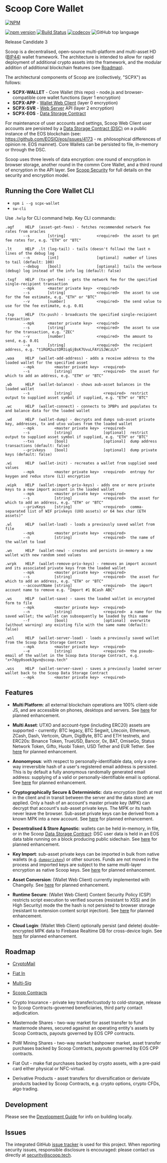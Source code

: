 # Scoop Core Wallet 

[![NPM](https://nodei.co/npm/scpx-wallet.png)](https://nodei.co/npm/scpx-wallet/)

[![npm version](https://badge.fury.io/js/scpx-wallet.svg)](https://badge.fury.io/js/scpx-wallet)
[![Build Status](https://travis-ci.com/Scoop-Tech/scpx-wallet.svg?branch=master)](https://travis-ci.com/Scoop-Tech/scpx-wallet)
[![codecov](https://codecov.io/gh/Scoop-Tech/scpx-wallet/branch/master/graph/badge.svg)](https://codecov.io/gh/Scoop-Tech/scpx-wallet)
![GitHub top language](https://img.shields.io/github/languages/top/Scoop-Tech/scpx-wallet.svg)

Release Candidate 3

Scoop is a decentralised, open-source multi-platform and multi-asset HD ([BIP44](https://github.com/bitcoin/bips/blob/master/bip-0044.mediawiki)) wallet framework. The architecture is intended to allow for rapid deployment of additional crypto assets into the framework, and the modular addition of additional blockchain features (see [Roadmap](./ROADMAP.md)).

The architectural components of Scoop are (collectively, "SCPX") as follows:

  * **SCPX-WALLET** - Core Wallet (this repo) - node.js and browser-compatible core wallet functions (layer 1 encryption)
  * **SCPX-APP** - [Wallet Web Client](https://x.scoop.tech) (layer 0 encryption)
  * **SCPX-SVR** - [Web Server](https://github.com/Scoop-Tech/scpx-svr) API (layer 2 encryption)
  * **SCPX-EOS** - [Data Storage Contract](https://github.com/Scoop-Tech/scpx-eos)
  
For maintenance of user accounts and settings, Scoop Web Client user accounts are persisted by a [Data Storage Contract (DSC)](https://github.com/Scoop-Tech/scpx-eos) on a public instance of the EOS blockchain (see: https://github.com/EOSIO/eos/issues/4173 - re. philosophical differences of opinion re. EOS mainnet). Core Wallets can be persisted to file, in-memory or through the DSC.

Scoop uses three levels of data encryption: one round of encryption in browser storage, another round in the commn Core Wallet, and a third round of encryption in the API layer. See [Scoop Security](https://github.com/Scoop-Tech/scpx-svr/blob/master/sec.md) for full details on the security and encryption model.

## Running the Core Wallet CLI

  * ```npm i --g scpx-wallet```
  * ```sw-cli```

Use ```.help``` for CLI command help. Key CLI commands:

```
.agf     HELP  (asset-get-fees) - fetches recommended network fee rates from oracles
        --s        [string]              <required>  the asset to get fee rates for, e.g. "ETH" or "BTC"

.lt      HELP  .lt (log-tail) - tails (doesn't follow) the last n lines of the debug log
        --n        [int]                 [optional]  number of lines to tail (default: 100)
        --debug    [bool]                [optional]  tails the verbose (debug) log instead of the info log (default: false)

.txgf    HELP  (tx-get-fee) - gets the network fee for the specified single-recipient transaction
        --mpk      <master private key>  <required>
        --s        [string]              <required>  the asset to use for the fee estimate, e.g. "ETH" or "BTC"
        --v        [number]              <required>  the send value to use for the fee estimate, e.g. 0.01

.txp     HELP  (tx-push) - broadcasts the specified single-recipient transaction
        --mpk      <master private key>  <required>
        --s        [string]              <required>  the asset to use for the transaction, e.g. "ZEC"
        --v        [number]              <required>  the amount to send, e.g. 0.01
        --a        [string]              <required>  the recipient address, e.g. "t1RGM2uztDM3iqGjBsK7UvuLFAYiSJWczLh"

.waa     HELP  (wallet-add-address) - adds a receive address to the loaded wallet for the specified asset
        --mpk         <master private key>  <required>
        --s           [string]              <required>  the asset for which to add an address, e.g. "ETH" or "BTC"

.wb      HELP  (wallet-balance) - shows aub-asset balances in the loaded wallet
        --s           [string]              <required>  restrict output to supplied asset symbol if supplied, e.g. "ETH" or "BTC"

.wc      HELP  (wallet-connect) - connects to 3PBPs and populates tx and balance data for the loaded wallet

.wd      HELP  (wallet-dump) - decrypts and dumps sub-asset private key, addresses, tx and utxo values from the loaded wallet
        --mpk         <master private key>  <required>
        --s           [string]              [optional]  restrict output to supplied asset symbol if supplied, e.g. "ETH" or "BTC"
        --txs         [bool]                [optional]  dump address transactions (default: false)
        --privkeys    [bool]                [optional]  dump private keys (default: false)

.wi      HELP  (wallet-init) - recreates a wallet from supplied seed values
        --mpk         <master private key>  <required>  entropy for keygen and redux store (L1) encryption

.wipk    HELP  (wallet-import-priv-keys) - adds one or more private keys to a new import account in the loaded wallet
        --mpk         <master private key>  <required>
        --s           [string]              <required>  the asset for which to add an address, e.g. "ETH" or "BTC"
        --privKeys    [string]              <required>  comma-separated list of WIF privkeys (UXO assets) or 64 hex char (ETH assets)"

.wl      HELP  (wallet-load) - loads a previously saved wallet from file
        --mpk         <master private key>  <required>
        --n           [string]              <required>  the name of the wallet to load

.wn      HELP  (wallet-new) - creates and persists in-memory a new wallet with new random seed values

.wrpk    HELP  (wallet-remove-priv-keys) - removes an import account and its associated private keys from the loaded wallet
        --mpk         <master private key>  <required>
        --s           [string]              <required>  the asset for which to add an address, e.g. "ETH" or "BTC"
        --accountName [string]              <required>  the import account name to remove e.g. "Import #1 BCash ABC"

.ws      HELP  (wallet-save) - saves the loaded wallet in encrypted form to file
        --mpk         <master private key>  <required>
        --n           [string]              <required>  a name for the saved wallet; the wallet can subsequently be loaded by this name
        --f           [bool]                [optional]  overwrite (without warning) any existing file with the same name (default: false)

.wsl     HELP  (wallet-server-load) - loads a previously saved wallet from the Scoop Data Storage Contract
        --mpk         <master private key>  <required>
        --e           [string]              <required>  the pseudo-email of the wallet in the Scoop Data Storage Contract, e.g. "x+7dgy0soek3gvn@scoop.tech"

.wss     HELP  (wallet-server-save) - saves a previously loaded server wallet back to the Scoop Data Storage Contract
        --mpk         <master private key>  <required>
```

## Features

  * **Multi Platform**: all external blockchain operations are 100% client-side JS, and are accessible on phones, desktops and servers. See [here](https://github.com/Scoop-Tech/scpx-wallet/issues/3) for planned enhancement.

  * **Multi Asset**: UTXO and account-type (including ERC20) assets are supported - currently: BTC legacy, BTC Segwit, Litecoin, Ethereum, ZCash, Dash, Vertcoin, Qtum, DigiByte, BTC and ETH testnets, and ERC20s: Binance Token, TrueUSD, Bancor, 0x, BAT, OmiseGo, Status Network Token, Gifto, Huobi Token, USD Tether and EUR Tether. See [here](https://github.com/Scoop-Tech/scpx-wallet/issues/10) for planned enhancement.

  * **Anonomyous**: with respect to personally-identifiable data, only a one-way irreversible hash of a user's registered email address is persisted. This is by default a fully anonymous randomally generated email address: supplying of a valid or personally-identifiable email is optional. See [here](https://github.com/Scoop-Tech/scpx-wallet/issues/11) for planned enhancement.
    
  * **Cryptographically Secure & Deterministic**: data encryption (both at rest in the client and in transit between the server and the data store) are applied. Only a hash of an account's master private key (MPK) can decrypt that account's sub-asset private keys. The MPK or its hash never leave the browser. Sub-asset private keys can be derived from a known MPK into a new account. See [here](https://github.com/Scoop-Tech/scpx-wallet/issues/2) for planned enhancement.

  * **Decentralised & Store Agnostic**: wallets can be held in-memory, in file, or in the Scoop [Data Storage Contract](https://github.com/Scoop-Tech/scpx-eos): DSC user data is held in an EOS data table running on a block producing public sidechain. See [here](https://github.com/Scoop-Tech/scpx-wallet/issues/1) for planned enhancement.

  * **Key Import**: sub-asset private keys can be imported in bulk from native wallets (e.g. [`dumpprivkey`](https://bitcoincore.org/en/doc/0.16.0/rpc/wallet/dumpprivkey/)) or other sources. Funds are not moved in the process and imported keys are subject to the same multi-layer encryption as native Scoop keys. See [here](https://github.com/Scoop-Tech/scpx-wallet/issues/6) for planned enhancement.

  * **Asset Conversion**: (Wallet Web Client) currently implemented with Changelly. See [here](https://github.com/Scoop-Tech/scpx-wallet/issues/8) for planned enhancement.

  * **Runtime Secure**: (Wallet Web Client) Content Security Policy (CSP) restricts script execution to verified sources (resistant to XSS) and (in High Security) mode the the hash is not persisted to browser storage (resistant to extension content script injection). See [here](https://github.com/Scoop-Tech/scpx-wallet/issues/5) for planned enhancement.

  * **Cloud Login**: (Wallet Web Client) optionally persist (and delete) double-encrypted MPK data to Firebase Realtime DB for cross-device login. See [here](https://github.com/Scoop-Tech/scpx-wallet/issues/9) for planned enhancement.

## Roadmap
  * [CryptoMail](https://github.com/Scoop-Tech/scpx-wallet/issues/19)

  * [Fiat In](https://github.com/Scoop-Tech/scpx-wallet/issues/15)

  * [Multi-Sig](https://github.com/Scoop-Tech/scpx-wallet/issues/12)

  * [Scoop Contracts](https://github.com/Scoop-Tech/scpx-wallet/issues/14)

  * Crypto Insurance - private key transfer/custody to cold-storage, release to Scoop Contracts-governed beneficiaries, third party contact adjudication.
  
  * Masternode Shares - two-way market for asset transfer to fund masternode shares, secured agasinst an operating entity's assets by Scoop Contracts, payouts governed by EOS CPP contracts.

  * PoW Mining Shares - two-way market hashpower market, asset transfer purchases backed by Scoop Contracts, payouts governed by EOS CPP contracts.
  
  * Fiat Out - make fiat purchases backed by crypto assets, with a pre-paid card either physical or NFC-virtual.

  * Derivative Products - asset transfers for diversification or deriviate products backed by Scoop Contracts, e.g. crypto options, crypto CFDs, algo trading.

## Development

Please see the [Development Guide](./DEVELOPMENT.md) for info on building locally.

## Issues

The integrated GitHub [issue tracker](https://github.com/Scoop-Tech/scpx-wallet/issues) is used for this project. When reporting security issues, responsible disclosure is encouraged: please contact us directly at security@scoop.tech.



